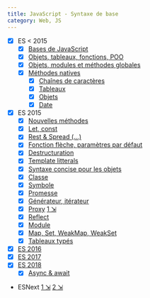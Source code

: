 ```yaml
---
title: JavaScript - Syntaxe de base
category: Web, JS
---
```


- [x] ES < 2015
  - [x] [Bases de JavaScript](js-basics.md)
  - [x] [Objets, tableaux, fonctions, POO](js-objects.md)
  - [x] [Objets, modules et méthodes globales](js-global-objects.md)
  - [x] [Méthodes natives](js-methods.md)
    - [x] [Chaînes de caractères](js-es5-methods-string.md)
    - [x] [Tableaux](js-es5-methods-array.md)
    - [x] [Objets](js-es5-methods-object.md)
    - [x] [Date](js-es5-methods-date.md)
- [x] ES 2015
  - [x] [Nouvelles méthodes](js-es6-methods.md)
  - [x] [Let, const](js-es6-let-const.md)
  - [x] [Rest & Spread (...)](js-es6-rest-spread.md)
  - [x] [Fonction flèche, paramètres par défaut](js-es6-function-syntax.md)
  - [x] [Destructuration](js-es6-destructuration.md)
  - [x] [Template litterals](js-es6-template-literals.md)
  - [x] [Syntaxe concise pour les objets](js-es6-objet-concise.md)
  - [x] [Classe](js-es6-class.md)
  - [x] [Symbole](js-es6-symbol.md)
  - [x] [Promesse](js-es6-promise.md)
  - [x] [Générateur, itérateur](js-es6-generator.md)
  - [x] [Proxy](js-es6-proxy.md) [1 &#x21F2;](https://www.atyantik.com/proxy-javascript-es6-feature/)
  - [x] [Reflect](js-reflect.md)
  - [x] [Module](js-es6-module.md)
  - [x] [Map, Set, WeakMap, WeakSet](js-es6-map-set.md)
  - [x] [Tableaux typés](js-es6-typedarray.md)
- [x] [ES 2016](js-es7.md)
- [x] [ES 2017](js-es8.md)
- [x] [ES 2018](js-es9.md)
  - [x] [Async & await](js-async-await.md)
- ESNext [1 &#x21F2;](https://medium.freecodecamp.org/here-are-three-upcoming-changes-to-javascript-that-youll-love-387bce1bfb0b) [2 &#x21F2;](https://pbs.twimg.com/media/DVD5K9IU0AASuys.jpg)
